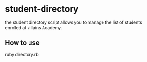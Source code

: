 # student-directory

the student directory script allows you to manage the list of students enrolled at villains Academy.

## How to use

ruby directory.rb


